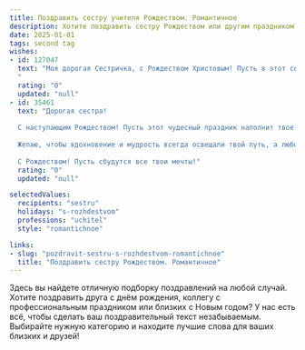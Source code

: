 ```yaml
---
title: Поздравить сестру учителя Рождеством. Романтичное
description: Хотите поздравить сестру Рождеством или другим праздником? Наш ИИ создаст незабываемое поздравление, а вы обязательно выделитесь среди других.  
date: 2025-01-01
tags: second tag
wishes:
- id: 127047
  text: "Моя дорогая Сестричка, с Рождеством Христовым! Пусть в этот светлый праздник в твою жизнь войдет  волшебство и тепло, как лучи рождественской звезды.  Ты –  не только моя сестра, но и мой светлый ангел,  дарующий знания и доброту своим ученикам. Пусть твоя  преданность профессии учителя приносит тебе  радость и удовлетворение, а сердце всегда будет согрето любовью и счастьем.  Пусть Рождество наполнит твой дом  миром, любовью и чудесными моментами!
  "
  rating: "0"
  updated: "null"
- id: 35461
  text: "Дорогая сестра!
  
  С наступающим Рождеством! Пусть этот чудесный праздник наполнит твое сердце светом и радостью. Как учитель, ты каждый день даришь знания и заботу своим ученикам, а теперь настало время, когда звёзды и волшебство порадуют именно тебя.
  
  Желаю, чтобы вдохновение и мудрость всегда освещали твой путь, а любовь и счастье были твоими постоянными спутниками. Пусть каждый урок жизни приносит тебе не только знания, но и нежные мгновения счастья.
  
  С Рождеством! Пусть сбудутся все твои мечты!"
  rating: "0"
  updated: "null"

selectedValues:
  recipients: "sestru"
  holidays: "s-rozhdestvom"
  professions: "uchitel"
  style: "romantichnoe"

links:
- slug: "pozdravit-sestru-s-rozhdestvom-romantichnoe"
  title: "Поздравить сестру Рождеством. Романтичное"
---
```


Здесь вы найдете отличную подборку поздравлений на любой случай.
Хотите поздравить друга с днём рождения, коллегу с профессиональным праздником или близких с Новым годом? У нас есть всё, чтобы сделать ваш поздравительный текст незабываемым. Выбирайте нужную категорию и находите лучшие слова для ваших близких и друзей!
